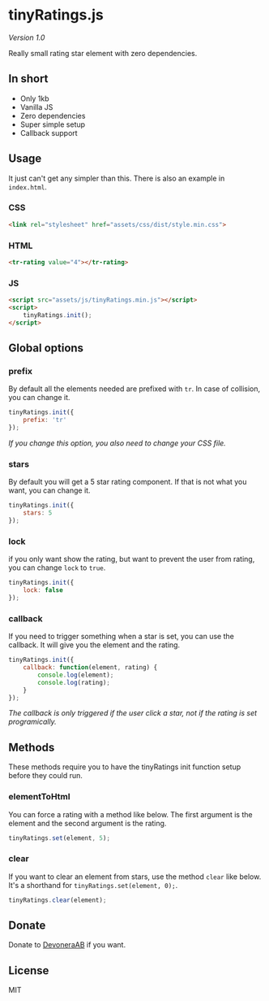 # tinyRatings.js

*Version 1.0*

Really small rating star element with zero dependencies.

## In short

- Only 1kb
- Vanilla JS
- Zero dependencies
- Super simple setup
- Callback support

## Usage

It just can't get any simpler than this. There is also an example in `index.html`.

### CSS

```html
<link rel="stylesheet" href="assets/css/dist/style.min.css">
```

### HTML

```html
<tr-rating value="4"></tr-rating>
```

### JS

```html
<script src="assets/js/tinyRatings.min.js"></script>
<script>
    tinyRatings.init();
</script>
```

## Global options

### prefix

By default all the elements needed are prefixed with `tr`. In case of collision, you can change it.

```js
tinyRatings.init({
    prefix: 'tr'
});
```

*If you change this option, you also need to change your CSS file.*

### stars

By default you will get a 5 star rating component. If that is not what you want, you can change it.

```js
tinyRatings.init({
    stars: 5
});
```

### lock

if you only want show the rating, but want to prevent the user from rating, you can change `lock` to `true`.

```js
tinyRatings.init({
    lock: false
});
```

### callback

If you need to trigger something when a star is set, you can use the callback. It will give you the element and the rating.

```js
tinyRatings.init({
    callback: function(element, rating) {
        console.log(element);
        console.log(rating);
    }
});
```

*The callback is only triggered if the user click a star, not if the rating is set programically.*

##  Methods

These methods require you to have the tinyRatings init function setup before they could run.

### elementToHtml

You can force a rating with a method like below. The first argument is the element and the second argument is the rating.

```js
tinyRatings.set(element, 5);
```

### clear

If you want to clear an element from stars, use the method `clear` like below. It's a shorthand for `tinyRatings.set(element, 0);`.

```js
tinyRatings.clear(element);
```

## Donate

Donate to [DevoneraAB](https://www.paypal.me/DevoneraAB) if you want.

## License

MIT